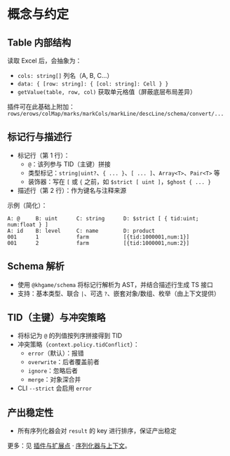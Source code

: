 # 概念与约定

## Table 内部结构

读取 Excel 后，会抽象为：
- `cols: string[]` 列名（A, B, C...）
- `data: { [row: string]: { [col: string]: Cell } }`
- `getValue(table, row, col)` 获取单元格值（屏蔽底层布局差异）

插件可在此基础上附加：`rows/erows/colMap/marks/markCols/markLine/descLine/schema/convert/...`

## 标记行与描述行

- 标记行（第 1 行）：
  - `@`：该列参与 TID（主键）拼接
  - 类型标记：`string|uint?`、`{ ... }`、`[ ... ]`、`Array<T>`、`Pair<T>` 等
  - 装饰器：写在 `[` 或 `{` 之前，如 `$strict [ uint ]`，`$ghost { ... }`
- 描述行（第 2 行）：作为键名与注释来源

示例（简化）：
```
A: @     B: uint      C: string      D: $strict [ { tid:uint; num:float } ]
A: id    B: level     C: name        D: product
001      1            farm           [{tid:1000001,num:1}]
001      2            farm           [{tid:1000001,num:2}]
```

## Schema 解析

- 使用 `@khgame/schema` 将标记行解析为 AST，并结合描述行生成 TS 接口
- 支持：基本类型、联合 `|`、可选 `?`、嵌套对象/数组、枚举（由上下文提供）

## TID（主键）与冲突策略

- 将标记为 `@` 的列值按列序拼接得到 TID
- 冲突策略（`context.policy.tidConflict`）：
  - `error`（默认）：报错
  - `overwrite`：后者覆盖前者
  - `ignore`：忽略后者
  - `merge`：对象深合并
- CLI `--strict` 会启用 `error`

## 产出稳定性

- 所有序列化器会对 `result` 的 key 进行排序，保证产出稳定

更多：见 [插件与扩展点](plugins.md) · [序列化器与上下文](serializers.md)。
